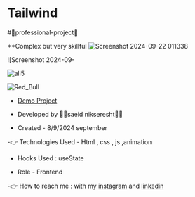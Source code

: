 # Tailwind

#🤞professional-project🤞

**Complex but very skillful
  ![Screenshot 2024-09-22 011338](https://github.com/user-attachments/assets/283572d1-2138-4a0a-a09e-1b2371f627cd)


![Screenshot 2024-09-


![all5](https://github.com/user-attachments/assets/556cfa66-939f-4808-bbf7-a85f71ab8edb)


![Red_Bull](https://github.com/user-attachments/assets/3110fb8d-a17e-4245-af6a-dab98728279f)

                                                                                                                
- [Demo Project](https://saeidnikseresht.github.io/Tokyo-professional-project/)

- Developed by 👨‍💻saeid nikseresht👨‍💻

- Created - 8/9/2024 september

-👉 Technologies Used - Html , css , js ,animation

- Hooks Used : useState 

- Role - Frontend

-👉 How to reach me : with my [instagram](https://www.instagram.com/saeid_good_nature) and [linkedin](https://www.linkedin.com/in/saeidnikseresht)
